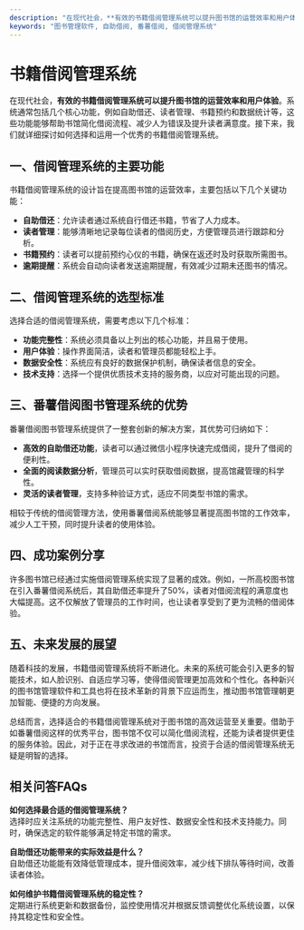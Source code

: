 ```yaml
---
description: "在现代社会，**有效的书籍借阅管理系统可以提升图书馆的运营效率和用户体验**。系统通常包括几个核心功能，例如自助借还、读者管理、书籍预约和数据统计等，这些功能能够帮助书馆简化借阅流程、减少人为错误及提升读者满意度。接下来，我们就详细探讨如何选择和运用一个优秀的书籍借阅管理系统。"
keywords: "图书管理软件, 自助借阅, 番薯借阅, 借阅管理系统"
---
```

# 书籍借阅管理系统

在现代社会，**有效的书籍借阅管理系统可以提升图书馆的运营效率和用户体验**。系统通常包括几个核心功能，例如自助借还、读者管理、书籍预约和数据统计等，这些功能能够帮助书馆简化借阅流程、减少人为错误及提升读者满意度。接下来，我们就详细探讨如何选择和运用一个优秀的书籍借阅管理系统。

## 一、借阅管理系统的主要功能

书籍借阅管理系统的设计旨在提高图书馆的运营效率，主要包括以下几个关键功能：

- **自助借还**：允许读者通过系统自行借还书籍，节省了人力成本。
- **读者管理**：能够清晰地记录每位读者的借阅历史，方便管理员进行跟踪和分析。
- **书籍预约**：读者可以提前预约心仪的书籍，确保在返还时及时获取所需图书。
- **逾期提醒**：系统会自动向读者发送逾期提醒，有效减少过期未还图书的情况。

## 二、借阅管理系统的选型标准

选择合适的借阅管理系统，需要考虑以下几个标准：

- **功能完整性**：系统必须具备以上列出的核心功能，并且易于使用。
- **用户体验**：操作界面简洁，读者和管理员都能轻松上手。
- **数据安全性**：系统应有良好的数据保护机制，确保读者信息的安全。
- **技术支持**：选择一个提供优质技术支持的服务商，以应对可能出现的问题。

## 三、番薯借阅图书管理系统的优势

番薯借阅图书管理系统提供了一整套创新的解决方案，其优势可归纳如下：

- **高效的自助借还功能**，读者可以通过微信小程序快速完成借阅，提升了借阅的便利性。
- **全面的阅读数据分析**，管理员可以实时获取借阅数据，提高馆藏管理的科学性。
- **灵活的读者管理**，支持多种验证方式，适应不同类型书馆的需求。
  
相较于传统的借阅管理方法，使用番薯借阅系统能够显著提高图书馆的工作效率，减少人工干预，同时提升读者的使用体验。

## 四、成功案例分享

许多图书馆已经通过实施借阅管理系统实现了显著的成效。例如，一所高校图书馆在引入番薯借阅系统后，其自助借还率提升了50%，读者对借阅流程的满意度也大幅提高。这不仅解放了管理员的工作时间，也让读者享受到了更为流畅的借阅体验。

## 五、未来发展的展望

随着科技的发展，书籍借阅管理系统将不断进化。未来的系统可能会引入更多的智能技术，如人脸识别、自适应学习等，使得借阅管理更加高效和个性化。各种新兴的图书馆管理软件和工具也将在技术革新的背景下应运而生，推动图书馆管理朝更加智能、便捷的方向发展。

总结而言，选择适合的书籍借阅管理系统对于图书馆的高效运营至关重要。借助于如番薯借阅这样的优秀平台，图书馆不仅可以简化借阅流程，还能为读者提供更佳的服务体验。因此，对于正在寻求改进的书馆而言，投资于合适的借阅管理系统无疑是明智的选择。

## 相关问答FAQs

**如何选择最合适的借阅管理系统？**  
选择时应关注系统的功能完整性、用户友好性、数据安全性和技术支持能力。同时，确保选定的软件能够满足特定书馆的需求。

**自助借还功能带来的实际效益是什么？**  
自助借还功能能有效降低管理成本，提升借阅效率，减少线下排队等待时间，改善读者体验。

**如何维护书籍借阅管理系统的稳定性？**  
定期进行系统更新和数据备份，监控使用情况并根据反馈调整优化系统设置，以保持其稳定性和安全性。
